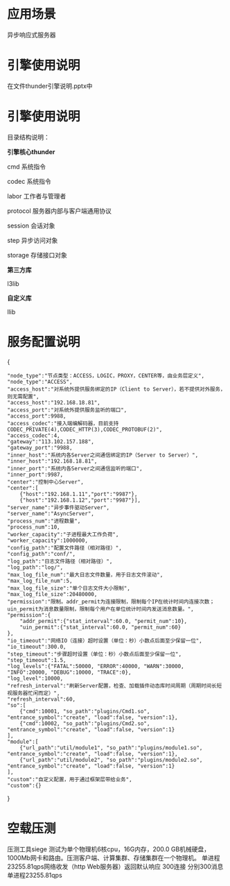 # 应用场景
异步响应式服务器

#  引擎使用说明 #
在文件thunder引擎说明.pptx中
#  引擎使用说明 #
目录结构说明：

**引擎核心thunder**

cmd 系统指令

codec 系统指令

labor 工作者与管理者

protocol 服务器内部与客户端通用协议

session 会话对象

step 异步访问对象

storage 存储接口对象

**第三方库**

l3lib

**自定义库**

llib

# 服务配置说明 #
{

    "node_type":"节点类型：ACCESS，LOGIC，PROXY，CENTER等，由业务层定义",
    "node_type":"ACCESS",
    "access_host":"对系统外提供服务绑定的IP（Client to Server），若不提供对外服务，则无需配置",
    "access_host":"192.168.18.81",
    "access_port":"对系统外提供服务监听的端口",
    "access_port":9988,
    "access_codec":"接入端编解码器，目前支持CODEC_PRIVATE(4),CODEC_HTTP(3),CODEC_PROTOBUF(2)",
    "access_codec":4,
    "gateway":"113.102.157.188",
    "gateway_port":"9988,
    "inner_host":"系统内各Server之间通信绑定的IP（Server to Server）",
    "inner_host":"192.168.18.81",
    "inner_port":"系统内各Server之间通信监听的端口",
    "inner_port":9987,
    "center":"控制中心Server",
    "center":[
        {"host":"192.168.1.11","port":"9987"},
        {"host":"192.168.1.12","port":"9987"}],
    "server_name":"异步事件驱动Server",
    "server_name":"AsyncServer",
    "process_num":"进程数量",
    "process_num":10,
    "worker_capacity":"子进程最大工作负荷",
    "worker_capacity":1000000,
    "config_path":"配置文件路径（相对路径）",
    "config_path":"conf/",
    "log_path":"日志文件路径（相对路径）",
    "log_path":"log/",
    "max_log_file_num":"最大日志文件数量，用于日志文件滚动",
    "max_log_file_num":5,
    "max_log_file_size":"单个日志文件大小限制",
    "max_log_file_size":20480000,
    "permission":"限制。addr_permit为连接限制，限制每个IP在统计时间内连接次数；uin_permit为消息数量限制，限制每个用户在单位统计时间内发送消息数量。",
    "permission":{
        "addr_permit":{"stat_interval":60.0, "permit_num":10},
        "uin_permit":{"stat_interval":60.0, "permit_num":60}
    },
    "io_timeout":"网络IO（连接）超时设置（单位：秒）小数点后面至少保留一位",
    "io_timeout":300.0,
    "step_timeout":"步骤超时设置（单位：秒）小数点后面至少保留一位",
    "step_timeout":1.5,
    "log_levels":{"FATAL":50000, "ERROR":40000, "WARN":30000, "INFO":20000, "DEBUG":10000, "TRACE":0},
    "log_level":10000,
    "refresh_interval":"刷新Server配置，检查、加载插件动态库时间周期（周期时间长短视服务器忙闲而定）",
    "refresh_interval":60,
    "so":[
        {"cmd":10001, "so_path":"plugins/Cmd1.so", "entrance_symbol":"create", "load":false, "version":1},
        {"cmd":10002, "so_path":"plugins/Cmd2.so", "entrance_symbol":"create", "load":false, "version":1}
    ],
    "module":[
        {"url_path":"util/module1", "so_path":"plugins/module1.so", "entrance_symbol":"create", "load":false, "version":1},
        {"url_path":"util/module2", "so_path":"plugins/module2.so", "entrance_symbol":"create", "load":false, "version":1}
    ],
    "custom":"自定义配置，用于通过框架层带给业务",
    "custom":{}

}


# 空载压测 #
压测工具siege
测试为单个物理机6核cpu，16G内存，200.0 GB机械硬盘，1000Mb网卡和路由。压测客户端、计算集群、存储集群在一个物理机。
单进程23255.81qps网络收发（http Web服务器）返回默认响应  300连接 分别300消息 单进程23255.81qps
 